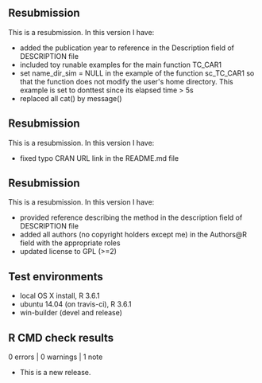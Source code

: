 ## Resubmission
This is a resubmission. In this version I have:
* added the publication year to reference in the Description field of DESCRIPTION file
* included toy runable examples for the main function TC_CAR1
* set name_dir_sim = NULL in the example of the function sc_TC_CAR1 
  so that the function does not modify the user's home directory. 
  This example is set to donttest since its elapsed time > 5s
* replaced all cat() by message()


## Resubmission
This is a resubmission. In this version I have:
* fixed typo CRAN URL link in the README.md file

## Resubmission
This is a resubmission. In this version I have:

* provided reference describing the method in the description field of DESCRIPTION file
* added all authors (no copyright holders except me) in the Authors@R field with the appropriate roles
* updated license to GPL (>=2)

## Test environments
* local OS X install, R 3.6.1
* ubuntu 14.04 (on travis-ci), R 3.6.1
* win-builder (devel and release)

## R CMD check results

0 errors | 0 warnings | 1 note

* This is a new release.
